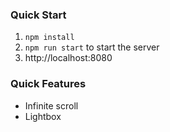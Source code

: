 ### Quick Start

1. `npm install`
2. `npm run start` to start the server
3. http://localhost:8080

### Quick Features

- Infinite scroll
- Lightbox